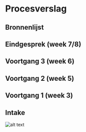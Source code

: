 # Procesverslag

## Bronnenlijst

## Eindgesprek (week 7/8)

## Voortgang 3 (week 6)

## Voortgang 2 (week 5)

## Voortgang 1 (week 3)

## Intake
![alt text](https://github.com/SanneTest/FED/vlag1.png "FED vlag")

